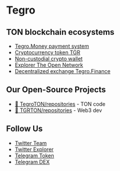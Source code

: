Tegro
===========================

## TON blockchain ecosystems
- [Tegro.Money payment system](https://tegro.money)
- [Cryptocurrency token TGR](https://tegro.io)
- [Non-custodial crypto wallet](https://tonhold.com)
- [Explorer The Open Network](https://youton.org)
- [Decentralized exchange Tegro.Finance](https://tegro.finance)

## Our Open-Source Projects
- [🧨 TegroTON/repositories](https://github.com/orgs/TegroTON/repositories) - TON code
- [🧨 TGRTON/repositories](https://github.com/orgs/TGRTON/repositories) - Web3 dev

## Follow Us
- [Twitter Team](https://twitter.com/TGRtoken)
- [Twitter Explorer](https://twitter.com/TonExplorers)
- [Telegram Token](https://t.me/TgrTON)
- [Telegram DEX](https://t.me/TegroFinance)
